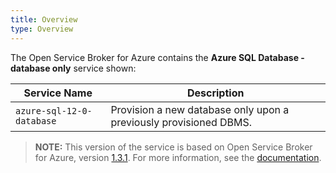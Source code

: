 ```yaml
---
title: Overview
type: Overview
---
```


The Open Service Broker for Azure contains the **Azure SQL Database - database only** service shown:

| Service Name | Description |
|--------------|-------------|
| `azure-sql-12-0-database` | Provision a new database only upon a previously provisioned DBMS. |

>**NOTE:** This version of the service is based on Open Service Broker for Azure, version [1.3.1](https://github.com/Azure/open-service-broker-azure/releases).
For more information, see the [documentation](https://github.com/Azure/open-service-broker-azure/blob/v1.3.1/docs/modules/mssql.md).
